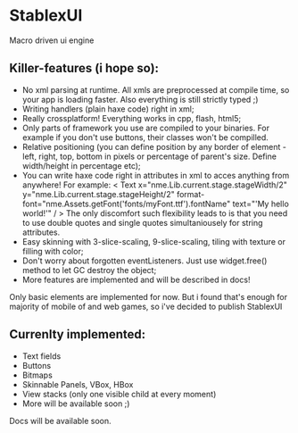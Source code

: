 StablexUI
=========

Macro driven ui engine


Killer-features (i hope so):
---------------
* No xml parsing at runtime. All xmls are preprocessed at compile time, so your app is loading faster. Also everything is still strictly typed ;)
* Writing handlers (plain haxe code) right in xml;
* Really crossplatform! Everything works in cpp, flash, html5;
* Only parts of framework you use are compiled to your binaries. For example if you don't use buttons, their classes won't be compilled.
* Relative positioning (you can define position  by any border of element - left, right, top, bottom in pixels or percentage of parent's size. Define width/height in percentage etc);
* You can write haxe code right in attributes in xml to acces anything from anywhere! For example: < Text x="nme.Lib.current.stage.stageWidth/2" y="nme.Lib.current.stage.stageHeight/2" format-font="nme.Assets.getFont('fonts/myFont.ttf').fontName" text="'My hello world!'" / >
The only discomfort such flexibility leads to is that you need to use double quotes and single quotes simultaniousely for string attributes.
* Easy skinning with 3-slice-scaling, 9-slice-scaling, tiling with texture or filling with color;
* Don't worry about forgotten eventListeners. Just use widget.free() method to let GC destroy the object;
* More features are implemented and will be described in docs!

Only basic elements are implemented for now. But i found that's enough for majority of mobile of and web games, so i've decided to publish StablexUI

Currenlty implemented:
---------------
* Text fields
* Buttons
* Bitmaps
* Skinnable Panels, VBox, HBox
* View stacks (only one visible child at every moment)
* More will be available soon ;)

Docs will be available soon.





